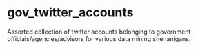 # gov_twitter_accounts
Assorted collection of twitter accounts belonging to government officials/agencies/advisors for various data mining shenanigans.
